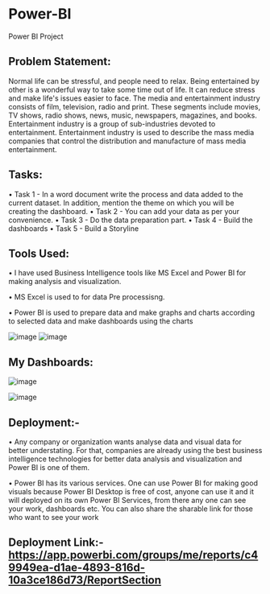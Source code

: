 # Power-BI
Power BI Project

## Problem Statement:

Normal life can be stressful, and people need to relax. Being entertained by other is a wonderful way to take some time out of life. It can reduce stress and make life's issues easier to face. The media and entertainment industry consists of film, television, radio and print. These segments include movies, TV shows, radio shows, news, music, newspapers, magazines, and books. Entertainment industry is a group of sub-industries devoted to entertainment. Entertainment industry is used to describe the mass media companies that control the distribution and manufacture of mass media entertainment.

## Tasks:

•	Task 1 - In a word document write the process and data added to the current dataset. In addition, mention the theme on which you will be creating the dashboard.
•	Task 2 - You can add your data as per your convenience.
•	Task 3 - Do the data preparation part.
•	Task 4 - Build the dashboards
•	Task 5 - Build a Storyline

## Tools Used:


•	I have used Business Intelligence tools like MS Excel and Power BI for making analysis and visualization.

•	MS Excel is used to for data Pre processisng.


•	Power BI is used to prepare data and make graphs and charts according to selected data and make dashboards using the charts

![image](https://user-images.githubusercontent.com/96639585/208253636-6d57da27-4ee8-4399-935f-f86a04c0b9a5.png)
![image](https://user-images.githubusercontent.com/96639585/208253647-690b614b-db87-454b-b68a-da865b5c3ebd.png)

## My Dashboards:

![image](https://user-images.githubusercontent.com/96639585/208253712-32a5eb72-ed94-41a0-9f9f-8b2e1b80e034.png)

![image](https://user-images.githubusercontent.com/96639585/208253727-86deaf32-40f0-4fc7-a808-87f39da43f5b.png)


## Deployment:- 


•	Any company or organization wants analyse data and visual data for better understating. For that, companies are already using the best business intelligence technologies for better data analysis and visualization and Power BI is one of them.

•	Power BI has its various services. One can use Power BI for making good visuals because Power BI Desktop is free of cost, anyone can use it and it will deployed on its own Power BI Services, from there any one can see your work, dashboards etc. You can also share the sharable link for those who want to see your work

## Deployment Link:- https://app.powerbi.com/groups/me/reports/c49949ea-d1ae-4893-816d-10a3ce186d73/ReportSection



